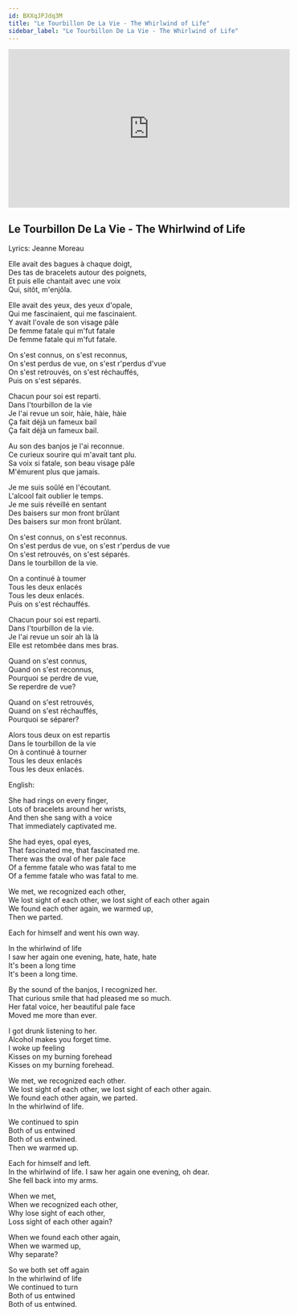 ```yaml
---
id: BXXqJPJdq3M
title: "Le Tourbillon De La Vie - The Whirlwind of Life"
sidebar_label: "Le Tourbillon De La Vie - The Whirlwind of Life"
---
```


<div class="video-float-container">
  <iframe
    width="560"
    height="315"
    src="https://www.youtube.com/embed/BXXqJPJdq3M"
    title="YouTube video player"
    frameborder="0"
    allow="accelerometer; autoplay; clipboard-write; encrypted-media; gyroscope; picture-in-picture; web-share"
    referrerpolicy="strict-origin-when-cross-origin"
    allowfullscreen
  ></iframe>
</div>

## Le Tourbillon De La Vie - The Whirlwind of Life

Lyrics: Jeanne Moreau

Elle avait des bagues à chaque doigt,  
Des tas de bracelets autour des poignets,  
Et puis elle chantait avec une voix  
Qui, sitôt, m'enjôla.

Elle avait des yeux, des yeux d'opale,  
Qui me fascinaient, qui me fascinaient.  
Y avait l'ovale de son visage pâle  
De femme fatale qui m'fut fatale  
De femme fatale qui m'fut fatale.

On s'est connus, on s'est reconnus,  
On s'est perdus de vue, on s'est r'perdus d'vue  
On s'est retrouvés, on s'est réchauffés,  
Puis on s'est séparés.

Chacun pour soi est reparti.  
Dans l'tourbillon de la vie  
Je l'ai revue un soir, hàie, hàie, hàie  
Ça fait déjà un fameux bail  
Ça fait déjà un fameux bail.

Au son des banjos je l'ai reconnue.  
Ce curieux sourire qui m'avait tant plu.  
Sa voix si fatale, son beau visage pâle  
M'émurent plus que jamais.

Je me suis soûlé en l'écoutant.  
L'alcool fait oublier le temps.  
Je me suis réveillé en sentant  
Des baisers sur mon front brûlant  
Des baisers sur mon front brûlant.

On s'est connus, on s'est reconnus.  
On s'est perdus de vue, on s'est r'perdus de vue  
On s'est retrouvés, on s'est séparés.  
Dans le tourbillon de la vie.

On a continué à toumer  
Tous les deux enlacés  
Tous les deux enlacés.  
Puis on s'est réchauffés.

Chacun pour soi est reparti.  
Dans l'tourbillon de la vie.  
Je l'ai revue un soir ah là là  
Elle est retombée dans mes bras.

Quand on s'est connus,  
Quand on s'est reconnus,  
Pourquoi se perdre de vue,  
Se reperdre de vue?

Quand on s'est retrouvés,  
Quand on s'est réchauffés,  
Pourquoi se séparer?

Alors tous deux on est repartis  
Dans le tourbillon de la vie  
On à continué à tourner  
Tous les deux enlacés  
Tous les deux enlacés.

English:

She had rings on every finger,  
Lots of bracelets around her wrists,  
And then she sang with a voice  
That immediately captivated me.

She had eyes, opal eyes,  
That fascinated me, that fascinated me.  
There was the oval of her pale face  
Of a femme fatale who was fatal to me  
Of a femme fatale who was fatal to me.

We met, we recognized each other,  
We lost sight of each other, we lost sight of each other again  
We found each other again, we warmed up,  
Then we parted.

Each for himself and went his own way.

In the whirlwind of life  
I saw her again one evening, hate, hate, hate  
It's been a long time  
It's been a long time.

By the sound of the banjos, I recognized her.  
That curious smile that had pleased me so much.  
Her fatal voice, her beautiful pale face  
Moved me more than ever.

I got drunk listening to her.  
Alcohol makes you forget time.  
I woke up feeling  
Kisses on my burning forehead  
Kisses on my burning forehead.

We met, we recognized each other.  
We lost sight of each other, we lost sight of each other again.  
We found each other again, we parted.  
In the whirlwind of life.

We continued to spin  
Both of us entwined  
Both of us entwined.  
Then we warmed up.

Each for himself and left.  
In the whirlwind of life. I saw her again one evening, oh dear.  
She fell back into my arms.

When we met,  
When we recognized each other,  
Why lose sight of each other,  
Loss sight of each other again?

When we found each other again,  
When we warmed up,  
Why separate?

So we both set off again  
In the whirlwind of life  
We continued to turn  
Both of us entwined  
Both of us entwined.
